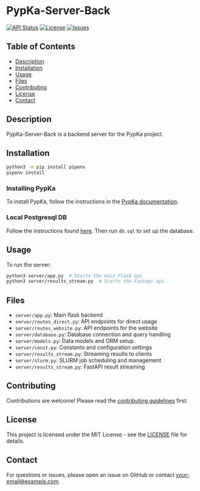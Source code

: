 # PypKa-Server-Back

[![API Status](https://img.shields.io/website-up-down-green-red/https/api.pypka.org.svg)](https://api.pypka.org)
[![License](https://img.shields.io/github/license/mms-fcul/PypKa-Server-Back)](LICENSE)
[![Issues](https://img.shields.io/github/issues/mms-fcul/PypKa-Server-Back)](https://github.com/mms-fcul/PypKa-Server-Back/issues)

## Table of Contents
- [Description](#description)
- [Installation](#installation)
- [Usage](#usage)
- [Files](#files)
- [Contributing](#contributing)
- [License](#license)
- [Contact](#contact)

## Description
PypKa-Server-Back is a backend server for the PypKa project.

## Installation
```sh
python3 -m pip install pipenv
pipenv install
```

### Installing PypKa
To install PypKa, follow the instructions in the [PypKa documentation](https://pypka.readthedocs.io/en/latest/getting_started/installation.html).

### Local Postgresql DB
Follow the instructions found [here](https://www.postgresql.org/download/linux/ubuntu/).
Then run `db.sql` to set up the database.


## Usage
To run the server:
```sh
python3 server/app.py  # Starts the main Flask api
python3 server/results_stream.py  # Starts the Fastapi api
```

## Files
- `server/app.py`: Main flask backend
- `server/routes_direct.py`: API endpoints for direct usage
- `server/routes_website.py`: API endpoints for the website
- `server/database.py`: Database connection and query handling
- `server/models.py`: Data models and ORM setup
- `server/const.py`: Constants and configuration settings
- `server/results_stream.py`: Streaming results to clients
- `server/slurm.py`: SLURM job scheduling and management
- `server/results_stream.py`: FastAPI result streaming

## Contributing
Contributions are welcome! Please read the [contributing guidelines](CONTRIBUTING.md) first.

## License
This project is licensed under the MIT License - see the [LICENSE](LICENSE) file for details.

## Contact
For questions or issues, please open an issue on GitHub or contact [your-email@example.com](mailto:your-email@example.com).
